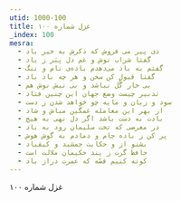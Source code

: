 ```yaml
---
utid: 1000-100
title: غزل شماره ۱۰۰
_index: 100
mesra:
  - دی پیر می فروش که ذکرش به خیر باد
  - گفتا شراب نوش و غم دل بِبَر ز یاد
  - گفتم به باد می‌دهدم باده‌ی نام و ننگ
  - گفتا قبول کن سخن و هر چه باد باد
  - بی خار گُل نباشد و بی نیش نوش هم
  - تدبیر چیست وضع جهان این چنین فتاد
  - سود و زیان و مایه چو خواهد شدن ز دست
  - از بهر این معامله غمگین مباش و شاد
  - بادت به دست باشد اگر دل نهی به هیچ
  - در معرضی که تخت سلیمان رود به باد
  - پر کن ز باده جام و دمادم به گوش هوش
  - بشنو از و حکایت جمشید و کیقباد
  - حافظ گرت ز پند حکیمان ملالت است
  - کوته کنیم قصّه که عمرت دراز باد
---
```

غزل شماره ۱۰۰
